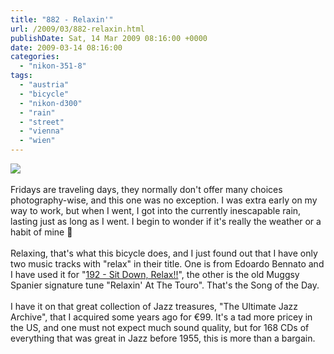 ```yaml
---
title: "882 - Relaxin'"
url: /2009/03/882-relaxin.html
publishDate: Sat, 14 Mar 2009 08:16:00 +0000
date: 2009-03-14 08:16:00
categories: 
  - "nikon-351-8"
tags: 
  - "austria"
  - "bicycle"
  - "nikon-d300"
  - "rain"
  - "street"
  - "vienna"
  - "wien"
---
```

<a href="https://d25zfm9zpd7gm5.cloudfront.net/1200x1200/2009/20090313_074207_ps.jpg" target="_blank"><img src="https://d25zfm9zpd7gm5.cloudfront.net/0600x0600/2009/20090313_074207_ps.jpg"/></a><br/><br/>Fridays are traveling days, they normally don't offer many choices photography-wise, and this one was no exception. I was extra early on my way to work, but when I went, I got into the currently inescapable rain, lasting just as long as I went. I begin to wonder if it's really the weather or a habit of mine 🙂<br/><br/> Relaxing, that's what this bicycle does, and I just found out that I have only two music tracks with "relax" in their title. One is from Edoardo Bennato and I have used it for "<a href="/2007/04/192-sit-down-relax.html" target="_blank">192 - Sit Down, Relax!!</a>", the other is the old Muggsy Spanier signature tune "Relaxin' At The Touro". That's the Song of the Day. <br/><br/>I have it on that great collection of Jazz treasures, "The Ultimate Jazz Archive", that I acquired some years ago for €99. It's a tad more pricey in the US, and one must not expect much sound quality, but for 168 CDs of everything that was great in Jazz before 1955, this is more than a bargain.
